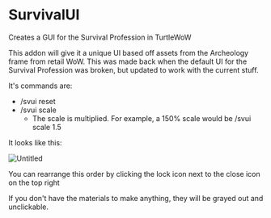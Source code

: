 # SurvivalUI
Creates a GUI for the Survival Profession in TurtleWoW

This addon will give it a unique UI based off assets from the Archeology frame from retail WoW.
This was made back when the default UI for the Survival Profession was broken, but updated to work with the current stuff.

It's commands are:
* /svui reset
* /svui scale 
  * The scale is multiplied. For example, a 150% scale would be /svui scale 1.5

It looks like this:

![Untitled](https://user-images.githubusercontent.com/107281337/178092035-6933d245-14cc-4d12-9ea8-2758b655e96d.png)

You can rearrange this order by clicking the lock icon next to the close icon on the top right

If you don't have the materials to make anything, they will be grayed out and unclickable.